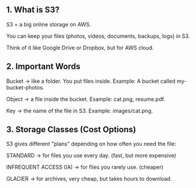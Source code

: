 
## 1. What is S3?

S3 = a big online storage on AWS.

You can keep your files (photos, videos, documents, backups, logs) in S3.

Think of it like Google Drive or Dropbox, but for AWS cloud.

## 2. Important Words

Bucket → like a folder. You put files inside.
Example: A bucket called my-bucket-photos.

Object → a file inside the bucket.
Example: cat.png, resume.pdf.

Key → the name of the file in S3.
Example: images/cat.png.

## 3. Storage Classes (Cost Options)

S3 gives different "plans" depending on how often you need the file:

STANDARD → for files you use every day. (fast, but more expensive)

INFREQUENT ACCESS (IA) → for files you rarely use. (cheaper)

GLACIER → for archives, very cheap, but takes hours to download.